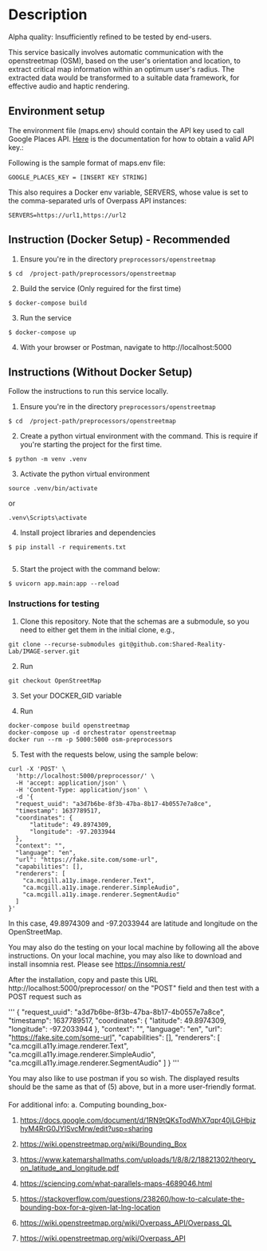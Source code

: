 # Description

Alpha quality: Insufficiently refined to be tested by end-users.

This service basically involves automatic communication with the openstreetmap (OSM), based on the user's orientation and location, to extract critical map information within an optimum user's radius. The extracted data would be transformed to a suitable data framework, for effective audio and haptic rendering.

## Environment setup
The environment file (maps.env) should contain the API key used to call Google Places API. [Here](https://developers.google.com/maps/documentation/places/web-service/get-api-key) is the documentation for how to obtain a valid API key.: 

Following is the sample format of maps.env file:
```
GOOGLE_PLACES_KEY = [INSERT KEY STRING]
```

This also requires a Docker env variable, SERVERS, whose value is set to the comma-separated urls of Overpass API instances:
```
SERVERS=https://url1,https://url2
```

## Instruction (Docker Setup) - Recommended

1. Ensure you're in the directory `preprocessors/openstreetmap`

```
$ cd  /project-path/preprocessors/openstreetmap

```
2. Build the service (Only reguired for the first time)

```
$ docker-compose build
```

3. Run the service

```
$ docker-compose up
```

4. With your browser or Postman, navigate to http://localhost:5000


## Instructions (Without Docker Setup)
Follow the instructions to run this service locally.

1. Ensure you're in the directory `preprocessors/openstreetmap`

```
$ cd  /project-path/preprocessors/openstreetmap

```
2. Create a python virtual environment with the command. This is require if you're starting the project for the first time.

 ```
$ python -m venv .venv

```

3. Activate the python virtual environment

```
source .venv/bin/activate

```
or 

```
.venv\Scripts\activate

```

4. Install project libraries and dependencies

```
$ pip install -r requirements.txt
 
```
5. Start the project with the command below:

```
$ uvicorn app.main:app --reload
```


### Instructions for testing

1. Clone this repository. Note that the schemas are a submodule, so you need to either get them in the initial clone, e.g.,
```
git clone --recurse-submodules git@github.com:Shared-Reality-Lab/IMAGE-server.git
```

2. Run 

```
git checkout OpenStreetMap

```
3. Set your DOCKER_GID variable 


4. Run

```
docker-compose build openstreetmap
docker-compose up -d orchestrator openstreetmap
docker run --rm -p 5000:5000 osm-preprocessors

```

5. Test with the requests below, using the sample below:
```
curl -X 'POST' \
  'http://localhost:5000/preprocessor/' \
  -H 'accept: application/json' \
  -H 'Content-Type: application/json' \
  -d '{
  "request_uuid": "a3d7b6be-8f3b-47ba-8b17-4b0557e7a8ce",
  "timestamp": 1637789517,
  "coordinates": {
      "latitude": 49.8974309,
      "longitude": -97.2033944
  },
  "context": "",
  "language": "en",
  "url": "https://fake.site.com/some-url",
  "capabilities": [],
  "renderers": [
    "ca.mcgill.a11y.image.renderer.Text",
    "ca.mcgill.a11y.image.renderer.SimpleAudio",
    "ca.mcgill.a11y.image.renderer.SegmentAudio"
  ]
}'

```

In this case, 49.8974309 and -97.2033944 are latitude and longitude on the OpenStreetMap. 



You may also do the testing on your local machine by following all the above instructions. 
On your local machine, you may also like to download and install insomnia rest. Please see https://insomnia.rest/    

After the installation, copy and paste this URL http://localhost:5000/preprocessor/ on the "POST" field and then test with a POST request such as

'''
{
  "request_uuid": "a3d7b6be-8f3b-47ba-8b17-4b0557e7a8ce",
  "timestamp": 1637789517,
  "coordinates": {
      "latitude": 49.8974309,
      "longitude": -97.2033944
  },
  "context": "",
  "language": "en",
  "url": "https://fake.site.com/some-url",
  "capabilities": [],
  "renderers": [
    "ca.mcgill.a11y.image.renderer.Text",
    "ca.mcgill.a11y.image.renderer.SimpleAudio",
    "ca.mcgill.a11y.image.renderer.SegmentAudio"
  ]
}
'''

 You may also like to use postman if you so wish. The displayed results should be the same as that of (5) above, but in a more user-friendly format.

####
For additional info:
a. Computing bounding_box-

1. https://docs.google.com/document/d/1RN9tQKsTodWhX7qpr40jLGHbjzhyM4RrG0JYlSvcMrw/edit?usp=sharing

2. https://wiki.openstreetmap.org/wiki/Bounding_Box

3. https://www.katemarshallmaths.com/uploads/1/8/8/2/18821302/theory_on_latitude_and_longitude.pdf

4. https://sciencing.com/what-parallels-maps-4689046.html

5. https://stackoverflow.com/questions/238260/how-to-calculate-the-bounding-box-for-a-given-lat-lng-location

6. https://wiki.openstreetmap.org/wiki/Overpass_API/Overpass_QL

7. https://wiki.openstreetmap.org/wiki/Overpass_API
